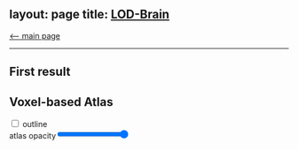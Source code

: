 layout: page
title: <a href="https://rocknroll87q.github.io/LOD-Brain/">LOD-Brain</a>
---

[<-- main page](https://rocknroll87q.github.io/LOD-Brain/)

<hr>

## First result

<!--
<script src="https://unpkg.com/@niivue/niivue@0.29.0/dist/niivue.umd.js"></script>
  


<canvas id="gl" height=600></canvas>
  <div class="slidecontainer">
    T1 gamma  <input type="range" min="10" max="400" value="100" class="slider" id="gammaSlider">
  </div>
  <div class="slidecontainer">
    seg opacity<input type="range" min="1" max="255" value="77" class="slider" id="alphaSlider">
  </div>
  <div class="contours">
    <input type="checkbox" id="check1" name="check1" unchecked>
    <label for="check1">contours only</label>
  </div>
  
<script>
   var slider = document.getElementById("gammaSlider");
	slider.oninput = function() {
       nv.setGamma(this.value * 0.01)
	}
	var slider1 = document.getElementById("alphaSlider");
   slider1.oninput = function() {
		nv.setOpacity (1, this.value / 255);
	}
	
  var volumeList = [
    // first object in array is background image
      {
        url: "./results/MALC2012_1000_3_256iso_t1.nii.gz",
        volume: {hdr: null, img: null},
        name: "MALC2012_1000_3",
        colorMap: "gray",
        opacity: 1,
        visible: true,        
      },
	  {
        url: "./results/MALC2012_1000_3_256iso_predicted_volume.nii.gz",
        volume: {hdr: null, img: null},
        name: "seg",
        colorMap: "random",
        opacity: 0.3,
        visible: true,        
      }
   ]

 // Niivue will adjust the canvas to 100% of its parent container's size 
 // the parent element can be any size you want (small or large)
 var nv = new niivue.Niivue({
 	backColor: [0., 0., 0., 1],
 	})
 nv.attachTo('gl') // the canvas element id
 nv.loadVolumes(volumeList)
nv.setSliceType(nv.sliceTypeMultiPlanar)
 
	document.getElementById("check1").addEventListener("change", doCheckClick);
	function doCheckClick() {
	    nv.setAtlasOutline(this.checked)
	}
</script>
-->

<script src="https://unpkg.com/@niivue/niivue@0.29.0/dist/niivue.umd.js"></script>


<section>
  <h1>
    Voxel-based Atlas
  </h1>
  <input type="checkbox" id="check1" name="check1" unchecked>
  <label for="check1">outline</label>
  <div class="slidecontainer">
    atlas opacity<input type="range" min="1" max="255" value="255" class="slider" id="alphaSlider">
  </div>
</section>

<section>
  <div id="demo1" style="width:640px; height:640px;">
    <canvas id="gl1" height=640 width=640>
    </canvas>
  </div>
</section>

<script>
 var volumeList1 = [
   // first item is background image
     {
       url: "./results/MALC2012_1000_3_256iso_t1.nii.gz",
       colorMap: "gray",
     },
     {
       url: "./results/MALC2012_1000_3_256iso_predicted_volume.nii.gz",
       colorMap: "random",
     },
    ] 
  function handleLocationChange(data){
    document.getElementById('location').innerHTML = data.xy
  }
  var nv1 = new niivue.Niivue({onLocationChange:handleLocationChange})
  nv1.attachTo('gl1')
  nv1.loadVolumes(volumeList1)
  //nv1.setSliceType(nv1.sliceTypeRender)
  document.getElementById("check1").addEventListener("change", doCheckClick);
  function doCheckClick() {
    nv1.setAtlasOutline(this.checked)
  }
  var slider = document.getElementById("alphaSlider");
  slider.oninput = function() {
    nv1.setOpacity (1, this.value / 255);
  }
  let query = window.location.search
  nv1.on('location', (data) => {
    // data is an object with properties: {mm: [N N N], vox: [N N N], frac: [N N N]}
    //document.getElementById('location').innerHTML = 'voxel location: ' + data.vox + ' ' + data.values
    document.getElementById('location').innerHTML = data.xy
  })
</script>



